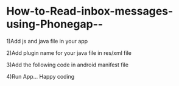 How-to-Read-inbox-messages-using-Phonegap--
===========================================
1)Add js and java file in your app

2)Add plugin name for your java file in res/xml file

3)Add the following code in android manifest file

   <uses-permission android:name="android.permission.RECEIVE_SMS" />
    <uses-permission android:name="android.permission.SEND_SMS" />
    <uses-permission android:name="android.permission.READ_SMS" />
    
4)Run App... Happy coding
